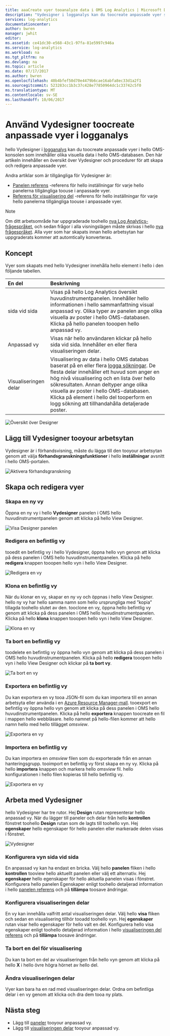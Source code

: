 ```yaml
---
title: aaaCreate vyer tooanalyze data i OMS Log Analytics | Microsoft Docs
description: "Vydesigner i logganalys kan du toocreate anpassade vyer som visas i hello OMS och Azure portal och innehålla olika visuella data i hello OMS-databasen. Den här artikeln innehåller en översikt över Vydesigner och procedurer för att skapa och redigera anpassade vyer."
services: log-analytics
documentationcenter: 
author: bwren
manager: jwhit
editor: 
ms.assetid: ce41dc30-e568-43c1-97fa-81e5997c946a
ms.service: log-analytics
ms.workload: na
ms.tgt_pltfrm: na
ms.devlang: na
ms.topic: article
ms.date: 07/17/2017
ms.author: bwren
ms.openlocfilehash: 40b4bfef50d70e4479b6cae16abfa8ec33d1a2f1
ms.sourcegitcommit: 523283cc1b3c37c428e77850964dc1c33742c5f0
ms.translationtype: MT
ms.contentlocale: sv-SE
ms.lasthandoff: 10/06/2017
---
```

# <a name="use-view-designer-toocreate-custom-views-in-log-analytics"></a>Använd Vydesigner toocreate anpassade vyer i logganalys
hello Vydesigner i [logganalys](log-analytics-overview.md) kan du toocreate anpassade vyer i hello OMS-konsolen som innehåller olika visuella data i hello OMS-databasen. Den här artikeln innehåller en översikt över Vydesigner och procedurer för att skapa och redigera anpassade vyer.

Andra artiklar som är tillgängliga för Vydesigner är:

* [Panelen referens](log-analytics-view-designer-tiles.md) -referens för hello inställningar för varje hello panelerna tillgängliga toouse i anpassade vyer.
* [Referens för visualisering del](log-analytics-view-designer-parts.md) -referens för hello inställningar för varje hello panelerna tillgängliga toouse i anpassade vyer.

>[!NOTE]
> Om ditt arbetsområde har uppgraderade toohello [nya Log Analytics-frågespråket](log-analytics-log-search-upgrade.md), och sedan frågor i alla visningslägen måste skrivas i hello [nya frågespråket](https://go.microsoft.com/fwlink/?linkid=856078).  Alla vyer som har skapats innan hello arbetsytan har uppgraderats kommer att automtically konverteras.

## <a name="concepts"></a>Koncept
Vyer som skapats med hello Vydesigner innehålla hello element i hello i den följande tabellen.

| En del | Beskrivning |
|:--- |:--- |
| sida vid sida |Visas på hello Log Analytics översikt huvudinstrumentpanelen.  Innehåller hello informationen i hello sammanfattning visual anpassad vy.  Olika typer av panelen ange olika visuella av poster i hello OMS-databasen.  Klicka på hello panelen tooopen hello anpassad vy. |
| Anpassad vy |Visas när hello användaren klickar på hello sida vid sida.  Innehåller en eller flera visualiseringen delar. |
| Visualiseringen delar |Visualisering av data i hello OMS databas baserat på en eller flera [logga sökningar](log-analytics-log-searches.md).  De flesta delar innehåller ett huvud som anger en hög nivå visualisering och en lista över hello sökresultaten.  Annan deltyper ange olika visuella av poster i hello OMS-databasen.  Klicka på element i hello del tooperform en logg sökning att tillhandahålla detaljerade poster. |

![Översikt över Designer](media/log-analytics-view-designer/overview.png)

## <a name="add-view-designer-tooyour-workspace"></a>Lägg till Vydesigner tooyour arbetsytan
Vydesigner är i förhandsvisning, måste du lägga till den tooyour arbetsytan genom att välja **förhandsgranskningsfunktioner** i hello **inställningar** avsnitt i hello OMS-portalen.

![Aktivera förhandsgranskning](media/log-analytics-view-designer/preview.png)

## <a name="creating-and-editing-views"></a>Skapa och redigera vyer
### <a name="create-a-new-view"></a>Skapa en ny vy
Öppna en ny vy i hello **Vydesigner** panelen i OMS hello huvudinstrumentpanelen genom att klicka på hello View Designer.

![Visa Designer panelen](media/log-analytics-view-designer/view-designer-tile.png)

### <a name="edit-an-existing-view"></a>Redigera en befintlig vy
tooedit en befintlig vy i hello Vydesigner, öppna hello vyn genom att klicka på dess panelen i OMS hello huvudinstrumentpanelen.  Klicka på hello **redigera** knappen tooopen hello vyn i hello View Designer.

![Redigera en vy](media/log-analytics-view-designer/menu-edit.png)

### <a name="clone-an-existing-view"></a>Klona en befintlig vy
När du klonar en vy, skapar en ny vy och öppnas i hello View Designer.  hello ny vy har hello samma namn som hello ursprungliga med ”kopia” tillagda toohello slutet av den.  tooclone en vy, öppna hello befintlig vy genom att klicka på dess panelen i OMS hello huvudinstrumentpanelen.  Klicka på hello **klona** knappen tooopen hello vyn i hello View Designer.

![Klona en vy](media/log-analytics-view-designer/edit-menu-clone.png)

### <a name="delete-an-existing-view"></a>Ta bort en befintlig vy
toodelete en befintlig vy öppna hello vyn genom att klicka på dess panelen i OMS hello huvudinstrumentpanelen.  Klicka på hello **redigera** tooopen hello vyn i hello View Designer och klickar på **ta bort vy**.

![Ta bort en vy](media/log-analytics-view-designer/edit-menu-delete.png)

### <a name="export-an-existing-view"></a>Exportera en befintlig vy
Du kan exportera en vy tooa JSON-fil som du kan importera till en annan arbetsyta eller använda i en [Azure Resource Manager-mall](../azure-resource-manager/resource-group-authoring-templates.md).  tooexport en befintlig vy öppna hello vyn genom att klicka på dess panelen i OMS hello huvudinstrumentpanelen.  Klicka på hello **exportera** knappen toocreate en fil i mappen hello webbläsare.  hello namnet på hello-filen kommer att hello namn hello med hello tillägget *omsview*.

![Exportera en vy](media/log-analytics-view-designer/edit-menu-export.png)

### <a name="import-an-existing-view"></a>Importera en befintlig vy
Du kan importera en *omsview* filen som du exporterade från en annan hanteringsgrupp.  tooimport en befintlig vy först skapa en ny vy.  Klicka på hello **importera** knappen och markera hello *omsview* fil.  hello konfigurationen i hello filen kopieras till hello befintlig vy.

![Exportera en vy](media/log-analytics-view-designer/edit-menu-import.png)

## <a name="working-with-view-designer"></a>Arbeta med Vydesigner
hello Vydesigner har tre rutor.  Hej **Design** rutan representerar hello anpassad vy.  När du lägger till paneler och delar från hello **kontrollen** fönstret toohello **Design** rutan som de lagts till toohello vyn.  Hej **egenskaper** hello egenskaper för hello panelen eller markerade delen visas i fönstret.

![Vydesigner](media/log-analytics-view-designer/view-designer-screenshot.png)

### <a name="configure-view-tile"></a>Konfigurera vyn sida vid sida
En anpassad vy kan ha endast en bricka.  Välj hello **panelen** fliken i hello **kontrollen** tooview hello aktuellt panelen eller välj ett alternativ.  Hej **egenskaper** hello egenskaper för hello aktuella panelen visas i fönstret.  Konfigurera hello panelen Egenskaper enligt toohello detaljerad information i hello [panelen referens](log-analytics-view-designer-tiles.md) och på **tillämpa** toosave ändringar.

### <a name="configure-visualization-parts"></a>Konfigurera visualiseringen delar
En vy kan innehålla valfritt antal visualiseringen delar.  Välj hello **visa** fliken och sedan en visualisering tillhör tooadd toohello vyn.  Hej **egenskaper** rutan visar hello egenskaper för hello valt en del.  Konfigurera hello visa egenskaper enligt toohello detaljerad information i hello [visualiseringen del referens](log-analytics-view-designer-parts.md) och på **tillämpa** toosave ändringar.

### <a name="delete-a-visualization-part"></a>Ta bort en del för visualisering
Du kan ta bort en del av visualiseringen från hello vyn genom att klicka på hello **X** i hello övre högra hörnet av hello del.

### <a name="rearrange-visualization-parts"></a>Ändra visualiseringen delar
Vyer kan bara ha en rad med visualiseringen delar.  Ordna om befintliga delar i en vy genom att klicka och dra dem tooa ny plats.

## <a name="next-steps"></a>Nästa steg
* Lägg till [paneler](log-analytics-view-designer-tiles.md) tooyour anpassad vy.
* Lägg till [visualiseringen delar](log-analytics-view-designer-parts.md) tooyour anpassad vy.
